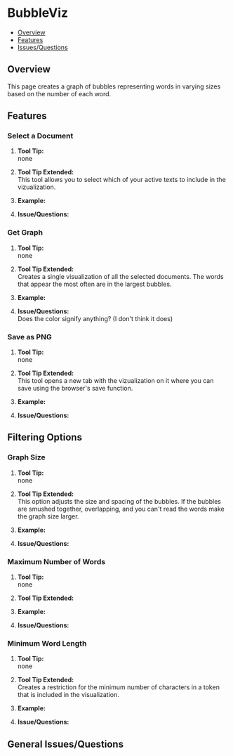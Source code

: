 # BubbleViz

* [Overview](#overview)
* [Features](#features)
* [Issues/Questions](#issues)

## <a name='overview'></a> Overview
This page creates a graph of bubbles representing words in varying sizes based on the number of each word.


## <a name='features'></a> Features

### Select a Document
1. __Tool Tip:__  
   none
2. __Tool Tip Extended:__  
   This tool allows you to select which of your active texts to include in the vizualization.
3. __Example:__  
   
4. __Issue/Questions:__  
   

### Get Graph
1. __Tool Tip:__  
   none
2. __Tool Tip Extended:__  
   Creates a single visualization of all the selected documents. The words that appear the most often are in the largest bubbles.
3. __Example:__  
   
4. __Issue/Questions:__  
   Does the color signify anything? (I don't think it does)

### Save as PNG
1. __Tool Tip:__  
   none
2. __Tool Tip Extended:__  
   This tool opens a new tab with the vizualization on it where you can save using the browser's save function.
3. __Example:__  
   
4. __Issue/Questions:__  
   

## Filtering Options

### Graph Size
1. __Tool Tip:__  
   none
2. __Tool Tip Extended:__  
   This option adjusts the size and spacing of the bubbles. If the bubbles are smushed together, overlapping, and you can't read the words make the graph size larger.
3. __Example:__  
   
4. __Issue/Questions:__  
   

### Maximum Number of Words
1. __Tool Tip:__  
   none
2. __Tool Tip Extended:__  
   
3. __Example:__  
   
4. __Issue/Questions:__  
   

### Minimum Word Length
1. __Tool Tip:__  
   none
2. __Tool Tip Extended:__  
   Creates a restriction for the minimum number of characters in a token that is included in the visualization.
3. __Example:__  
   
4. __Issue/Questions:__  
   


## <a name='issues'></a> General Issues/Questions

